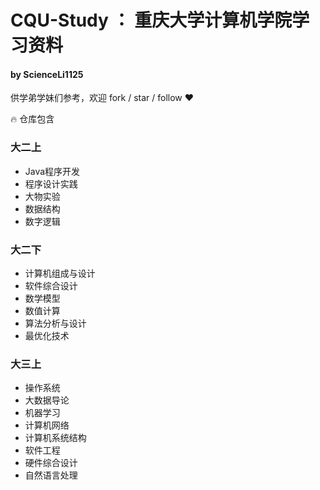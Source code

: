 # CQU-Study ： 重庆大学计算机学院学习资料
#### by ScienceLi1125

供学弟学妹们参考，欢迎 fork / star / follow :heart:

:fire: 仓库包含

### 大二上
 - Java程序开发
 - 程序设计实践
 - 大物实验
 - 数据结构
 - 数字逻辑
### 大二下
 - 计算机组成与设计
 - 软件综合设计
 - 数学模型
 - 数值计算
 - 算法分析与设计
 - 最优化技术
### 大三上
 - 操作系统
 - 大数据导论
 - 机器学习
 - 计算机网络
 - 计算机系统结构
 - 软件工程
 - 硬件综合设计
 - 自然语言处理
